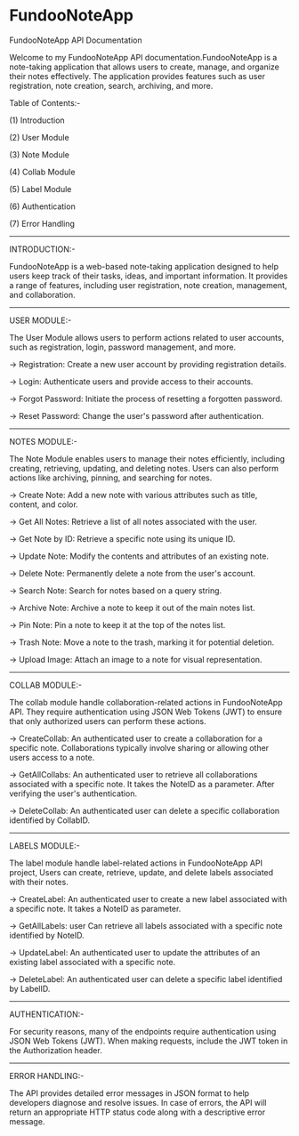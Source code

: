 # FundooNoteApp
FundooNoteApp API Documentation

Welcome to my FundooNoteApp API documentation.FundooNoteApp is a note-taking application that allows users to create, manage, and organize their notes effectively. The application provides features such as user registration, note creation, search, archiving, and more.

 
Table of Contents:-

(1) Introduction

(2) User Module

(3) Note Module

(4) Collab Module

(5) Label Module

(6) Authentication
 
(7) Error Handling


---------------------------------------------------------------------------------------------------------------------------------------------------------------------------------------


INTRODUCTION:-

FundooNoteApp is a web-based note-taking application designed to help users keep track of their tasks, ideas, and important information. It provides a range of features, including user registration, note creation, management, and collaboration. 


-------------------------------------------------------------------------------------------------------------------------------------------------------------------------------------



USER MODULE:-

The User Module allows users to perform actions related to user accounts, such as registration, login, password management, and more.

-> Registration: Create a new user account by providing registration details.


-> Login: Authenticate users and provide access to their accounts.


-> Forgot Password: Initiate the process of resetting a forgotten password.


-> Reset Password: Change the user's password after authentication.


--------------------------------------------------------------------------------------------------------------------------------------------------------------------------------------



NOTES MODULE:-

The Note Module enables users to manage their notes efficiently, including creating, retrieving, updating, and deleting notes. Users can also perform actions like archiving, pinning, and searching for notes.

-> Create Note: Add a new note with various attributes such as title, content, and color.


-> Get All Notes: Retrieve a list of all notes associated with the user.


-> Get Note by ID: Retrieve a specific note using its unique ID. 


-> Update Note: Modify the contents and attributes of an existing note.


-> Delete Note: Permanently delete a note from the user's account.


-> Search Note: Search for notes based on a query string.


-> Archive Note: Archive a note to keep it out of the main notes list.


-> Pin Note: Pin a note to keep it at the top of the notes list.


-> Trash Note: Move a note to the trash, marking it for potential deletion.


-> Upload Image: Attach an image to a note for visual representation.




---------------------------------------------------------------------------------------------------------------------------------------------------------------------------------------


COLLAB MODULE:-

The collab module handle collaboration-related actions in  FundooNoteApp API. They require authentication using JSON Web Tokens (JWT) to ensure that only authorized users can perform these actions.

-> CreateCollab:   An authenticated user to create a collaboration for a specific note. Collaborations typically involve sharing or allowing other users access to a note. 


-> GetAllCollabs:   An authenticated user to retrieve all collaborations associated with a specific note.  It takes the NoteID as a parameter. After verifying the user's authentication.


-> DeleteCollab:  An authenticated user can delete a specific collaboration identified by CollabID.



----------------------------------------------------------------------------------------------------------------------------------------------------------------------------------------

LABELS MODULE:-

The label module handle  label-related actions in  FundooNoteApp API project, Users can create, retrieve, update, and delete labels associated with their notes.

-> CreateLabel:  An authenticated user to create a new label associated with a specific note. It takes a NoteID as parameter.


-> GetAllLabels: user Can retrieve all labels associated with a specific note identified by NoteID.


-> UpdateLabel: An authenticated user to update the attributes of an existing label associated with a specific note. 


-> DeleteLabel: An authenticated user can delete  a specific label identified by LabelID.


---------------------------------------------------------------------------------------------------------------------------------------------------------------------------------------


AUTHENTICATION:-

For security reasons, many of the endpoints require authentication using JSON Web Tokens (JWT). When making requests, include the JWT token in the Authorization header.




----------------------------------------------------------------------------------------------------------------------------------------------------------------------------------------



ERROR HANDLING:-

The API provides detailed error messages in JSON format to help developers diagnose and resolve issues. In case of errors, the API will return an appropriate HTTP status code along with a descriptive error message.





